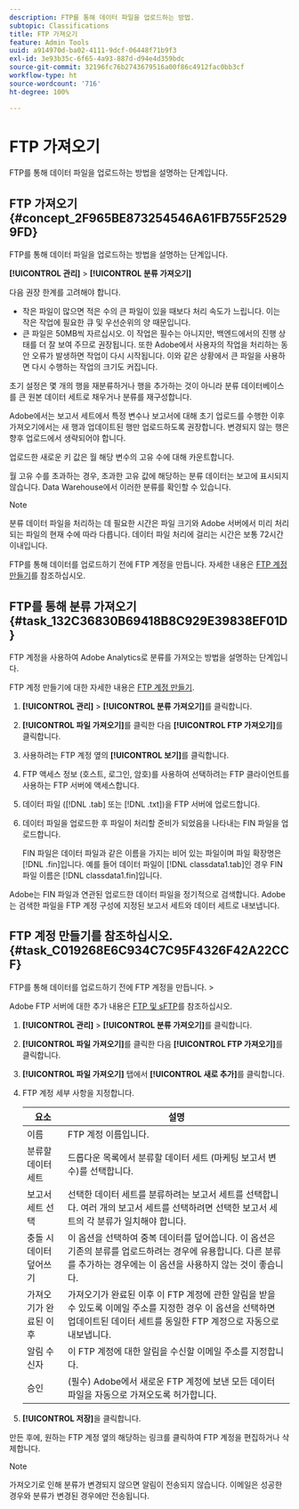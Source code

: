 ```yaml
---
description: FTP를 통해 데이터 파일을 업로드하는 방법.
subtopic: Classifications
title: FTP 가져오기
feature: Admin Tools
uuid: a914970d-ba02-4111-9dcf-06448f71b9f3
exl-id: 3e93b35c-6f65-4a93-887d-d94e4d359bdc
source-git-commit: 32196fc76b2743679516a00f86c4912fac0bb3cf
workflow-type: ht
source-wordcount: '716'
ht-degree: 100%

---
```


# FTP 가져오기

FTP를 통해 데이터 파일을 업로드하는 방법을 설명하는 단계입니다.

## FTP 가져오기 {#concept_2F965BE873254546A61FB755F25299FD}

FTP를 통해 데이터 파일을 업로드하는 방법을 설명하는 단계입니다.

**[!UICONTROL 관리]** > **[!UICONTROL 분류 가져오기]**

다음 권장 한계를 고려해야 합니다.

* 작은 파일이 많으면 적은 수의 큰 파일이 있을 때보다 처리 속도가 느립니다. 이는 작은 작업에 필요한 큐 및 우선순위의 양 때문입니다.
* 큰 파일은 50MB씩 자르십시오. 이 작업은 필수는 아니지만, 백엔드에서의 진행 상태를 더 잘 보여 주므로 권장됩니다. 또한 Adobe에서 사용자의 작업을 처리하는 동안 오류가 발생하면 작업이 다시 시작됩니다. 이와 같은 상황에서 큰 파일을 사용하면 다시 수행하는 작업의 크기도 커집니다.

초기 설정은 몇 개의 행을 재분류하거나 행을 추가하는 것이 아니라 분류 데이터베이스를 큰 원본 데이터 세트로 채우거나 분류를 재구성합니다.

Adobe에서는 보고서 세트에서 특정 변수나 보고서에 대해 초기 업로드를 수행한 이후 가져오기에서는 새 행과 업데이트된 행만 업로드하도록 권장합니다. 변경되지 않는 행은 향후 업로드에서 생략되어야 합니다.

업로드한 새로운 키 값은 월 해당 변수의 고유 수에 대해 카운트합니다.

월 고유 수를 초과하는 경우, 초과한 고유 값에 해당하는 분류 데이터는 보고에 표시되지 않습니다. Data Warehouse에서 이러한 분류를 확인할 수 있습니다.

>[!NOTE]
>
>분류 데이터 파일을 처리하는 데 필요한 시간은 파일 크기와 Adobe 서버에서 미리 처리되는 파일의 현재 수에 따라 다릅니다. 데이터 파일 처리에 걸리는 시간은 보통 72시간 이내입니다.

FTP를 통해 데이터를 업로드하기 전에 FTP 계정을 만듭니다. 자세한 내용은 [FTP 계정 만들기](/help/components/classifications/importer/c-uploading-saint-data-files-via-ftp.md#task_C019268E6C934C7C95F4326F42A22CCF)를 참조하십시오.

## FTP를 통해 분류 가져오기 {#task_132C36830B69418B8C929E39838EF01D}

 FTP 계정을 사용하여 Adobe Analytics로 분류를 가져오는 방법을 설명하는 단계입니다.

FTP 계정 만들기에 대한 자세한 내용은 [FTP 계정 만들기](/help/components/classifications/importer/c-uploading-saint-data-files-via-ftp.md#task_C019268E6C934C7C95F4326F42A22CCF).

1. **[!UICONTROL 관리]** > **[!UICONTROL 분류 가져오기]**&#x200B;를 클릭합니다.
1. **[!UICONTROL 파일 가져오기]**&#x200B;를 클릭한 다음 **[!UICONTROL FTP 가져오기]**&#x200B;를 클릭합니다.
1. 사용하려는 FTP 계정 옆의 **[!UICONTROL 보기]**&#x200B;를 클릭합니다.
1. FTP 액세스 정보 (호스트, 로그인, 암호)를 사용하여 선택하려는 FTP 클라이언트를 사용하는 FTP 서버에 액세스합니다.
1. 데이터 파일 ([!DNL .tab] 또는 [!DNL .txt])을 FTP 서버에 업로드합니다.
1. 데이터 파일을 업로드한 후 파일이 처리할 준비가 되었음을 나타내는 FIN 파일을 업로드합니다.

   FIN 파일은 데이터 파일과 같은 이름을 가지는 비어 있는 파일이며 파일 확장명은 [!DNL .fin]입니다. 예를 들어 데이터 파일이 [!DNL classdata1.tab]인 경우 FIN 파일 이름은 [!DNL classdata1.fin]입니다.

Adobe는 FIN 파일과 연관된 업로드한 데이터 파일을 정기적으로 검색합니다. Adobe는 검색한 파일을 FTP 계정 구성에 지정된 보고서 세트와 데이터 세트로 내보냅니다.

## FTP 계정 만들기를 참조하십시오. {#task_C019268E6C934C7C95F4326F42A22CCF}

FTP를 통해 데이터를 업로드하기 전에 FTP 계정을 만듭니다. >

Adobe FTP 서버에 대한 추가 내용은 [FTP 및 sFTP](https://experienceleague.adobe.com/docs/analytics/export/ftp-and-sftp/ftp-overview.html)를 참조하십시오.

1. **[!UICONTROL 관리]** > **[!UICONTROL 분류 가져오기]**&#x200B;를 클릭합니다.
1. **[!UICONTROL 파일 가져오기]**&#x200B;를 클릭한 다음 **[!UICONTROL FTP 가져오기]**&#x200B;를 클릭합니다.
1. **[!UICONTROL 파일 가져오기]** 탭에서 **[!UICONTROL 새로 추가]**&#x200B;를 클릭합니다.
1. FTP 계정 세부 사항을 지정합니다.

   | 요소 | 설명 |
   |---|---|
   | 이름 | FTP 계정 이름입니다. |
   | 분류할 데이터 세트 | 드롭다운 목록에서 분류할 데이터 세트 (마케팅 보고서 변수)를 선택합니다. |
   | 보고서 세트 선택 | 선택한 데이터 세트를 분류하려는 보고서 세트를 선택합니다. 여러 개의 보고서 세트를 선택하려면 선택한 보고서 세트의 각 분류가 일치해야 합니다. |
   | 충돌 시 데이터 덮어쓰기 | 이 옵션을 선택하여 중복 데이터를 덮어씁니다. 이 옵션은 기존의 분류를 업로드하려는 경우에 유용합니다. 다른 분류를 추가하는 경우에는 이 옵션을 사용하지 않는 것이 좋습니다. |
   | 가져오기가 완료된 이후 | 가져오기가 완료된 이후 이 FTP 계정에 관한 알림을 받을 수 있도록 이메일 주소를 지정한 경우 이 옵션을 선택하면 업데이트된 데이터 세트를 동일한 FTP 계정으로 자동으로 내보냅니다. |
   | 알림 수신자 | 이 FTP 계정에 대한 알림을 수신할 이메일 주소를 지정합니다. |
   | 승인 | (필수) Adobe에서 새로운 FTP 계정에 보낸 모든 데이터 파일을 자동으로 가져오도록 허가합니다. |

1. **[!UICONTROL 저장]**&#x200B;을 클릭합니다.

만든 후에, 원하는 FTP 계정 옆의 해당하는 링크를 클릭하여 FTP 계정을 편집하거나 삭제합니다.

>[!NOTE]
>
>가져오기로 인해 분류가 변경되지 않으면 알림이 전송되지 않습니다. 이메일은 성공한 경우와 분류가 변경된 경우에만 전송됩니다.
